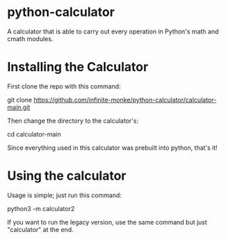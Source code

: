 # python-calculator
A calculator that is able to carry out every operation in Python's math and cmath modules.

# Installing the Calculator
First clone the repo with this command:

git clone https://github.com/infinite-monke/python-calculator/calculator-main.git

Then change the directory to the calculator's:

cd calculator-main

Since everything used in this calculator was prebuilt into python, that's it!

# Using the calculator

Usage is simple; just run this command:

python3 -m calculator2

If you want to run the legacy version, use the same command but just "calculator" at the end.
